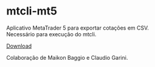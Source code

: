 # mtcli-mt5
Aplicativo MetaTrader 5 para exportar cotações em CSV.  
Necessário para execução do mtcli.  
  
[Download](https://bit.ly/mtcli-indicador)  
  
Colaboração de Maikon Baggio e Claudio Garini.  
